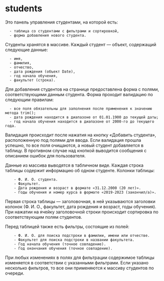 # students

Это панель управления студентами, на которой есть:

      - таблица со студентами с фильтрами и сортировкой,
      - форма добавления нового студента.
      
Студенты хранятся в массиве. Каждый студент — объект, содержащий следующие данные:

      - имя,
      - фамилия,
      - отчество,
      - дата рождения (объект Date),
      - год начала обучения,
      - факультет (строка).
      
Для добавления студентов на странице предоставлена форма с полями, соответствующими данным студента. Форма проходит валидацию по следующим правилам:

      - все поля обязательны для заполнения после применения к значению метода trim();
      - дата рождения находится в диапазоне от 01.01.1900 до текущей даты;
      - год начала обучения находится в диапазоне от 2000-го до текущего года.
      
Валидация происходит после нажатия на кнопку «Добавить студента», расположенную под полями для ввода. Если валидация прошла успешно, то все поля очищаются, а новый студент добавляется в таблицу. В противном случае над кнопкой выводится сообщения с описанием ошибок для пользователя. 

Данные из массива выводятся в табличном виде. Каждая строка таблицы содержит информацию об одном студенте. Колонки таблицы:

        - Ф. И. О. студента.
        - Факультет.
        - Дата рождения и возраст в формате «31.12.2000 (20 лет)».
        - Годы обучения и номер курса в формате «2019-2023 (закончил/а)». 

Первая строка таблицы — заголовочная, в ней указываются заголовки колонок (Ф. И. О., факультет, дата рождения и возраст, годы обучения). При нажатии на ячейку заголовочной строки происходит сортировка по соответствующим полям студентов.

Перед таблицей также есть фильтры, состоящие из полей:

        - Ф. И. О. для поиска подстроки в фамилии, имени или отчестве.
        - Факультет для поиска подстроки в названии факультета.
        - Год начала обучения (точное совпадение).
        - Год окончания обучения (точное совпадение).
        
При любых изменениях в полях для фильтрации содержимое таблицы изменяется в соответствии с указанными фильтрами. Если указано несколько фильтров, то все они применяются к массиву студентов по очереди.

